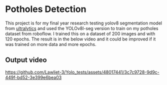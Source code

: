 # Potholes Detection 

This project is for my final year research testing yolov8 segmentation model from [ultralytics](https://github.com/ultralytics/ultralytics) and used the YOLOv8l-seg version to train on my potholes dataset from roboflow.
I trained this on a dataset of 200 images and with 120 epochs. The result is in the below video and it could be improved if it was trained on more data and more epochs.

## Output video
https://github.com/Lawliet-3/Yolo_tests/assets/48017441/3c7c9728-9d9c-449f-bd52-3e399e6bea03

